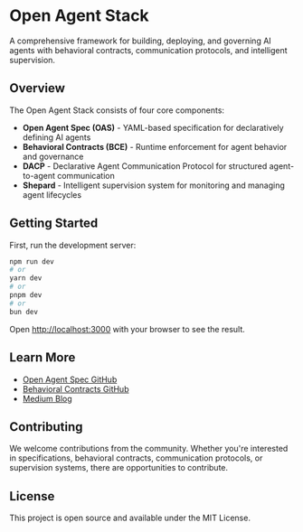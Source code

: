 # Open Agent Stack

A comprehensive framework for building, deploying, and governing AI agents with behavioral contracts, communication protocols, and intelligent supervision.

## Overview

The Open Agent Stack consists of four core components:

- **Open Agent Spec (OAS)** - YAML-based specification for declaratively defining AI agents
- **Behavioral Contracts (BCE)** - Runtime enforcement for agent behavior and governance
- **DACP** - Declarative Agent Communication Protocol for structured agent-to-agent communication
- **Shepard** - Intelligent supervision system for monitoring and managing agent lifecycles

## Getting Started

First, run the development server:

```bash
npm run dev
# or
yarn dev
# or
pnpm dev
# or
bun dev
```

Open [http://localhost:3000](http://localhost:3000) with your browser to see the result.

## Learn More

- [Open Agent Spec GitHub](https://github.com/aswhitehouse/openagentspec)
- [Behavioral Contracts GitHub](https://github.com/aswhitehouse/behavioural-contracts)
- [Medium Blog](https://medium.com/@andrewswhitehouse)

## Contributing

We welcome contributions from the community. Whether you're interested in specifications, behavioral contracts, communication protocols, or supervision systems, there are opportunities to contribute.

## License

This project is open source and available under the MIT License.
